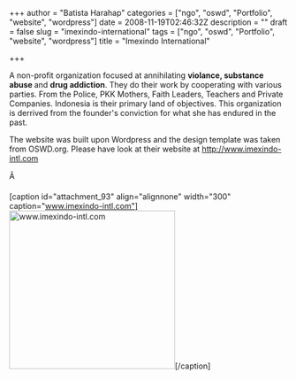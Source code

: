 +++
author = "Batista Harahap"
categories = ["ngo", "oswd", "Portfolio", "website", "wordpress"]
date = 2008-11-19T02:46:32Z
description = ""
draft = false
slug = "imexindo-international"
tags = ["ngo", "oswd", "Portfolio", "website", "wordpress"]
title = "Imexindo International"

+++


A non-profit organization focused at annihilating <strong>violance, substance abuse </strong>and <strong>drug addiction</strong>. They do their work by cooperating with various parties. From the Police, PKK Mothers, Faith Leaders, Teachers and Private Companies. Indonesia is their primary land of objectives. This organization is derrived from the founder's conviction for what she has endured in the past.

The website was built upon Wordpress and the design template was taken from OSWD.org. Please have look at their website at <a href="http://www.imexindo-intl.com" target="_blank">http://www.imexindo-intl.com</a>

Ã 

[caption id="attachment_93" align="alignnone" width="300" caption="www.imexindo-intl.com"]<a href="http://www.bango29.com/go/wp-content/uploads/2008/11/imexindo.jpg"><img class="size-medium wp-image-93" title="www.imexindo-intl.com" src="http://www.bango29.com/go/wp-content/uploads/2008/11/imexindo-300x286.jpg" alt="www.imexindo-intl.com" width="300" height="286" /></a>[/caption]